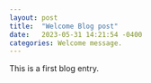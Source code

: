 ```yaml
---
layout: post
title:  "Welcome Blog post"
date:   2023-05-31 14:21:54 -0400
categories: Welcome message.
---
```


This is a first blog entry.

